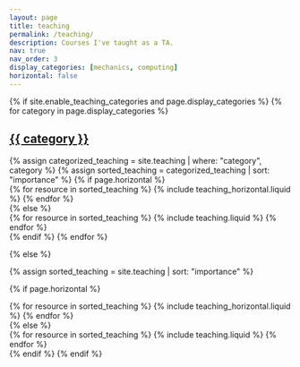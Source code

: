 ```yaml
---
layout: page
title: teaching
permalink: /teaching/
description: Courses I've taught as a TA.
nav: true
nav_order: 3
display_categories: [mechanics, computing]
horizontal: false
---
```


<!-- pages/teaching.md -->
<div class="teaching">
{% if site.enable_teaching_categories and page.display_categories %}
  <!-- Display categorized teaching resources -->
  {% for category in page.display_categories %}
  <a id="{{ category }}" href=".#{{ category }}">
    <h2 class="category">{{ category }}</h2>
  </a>
  {% assign categorized_teaching = site.teaching | where: "category", category %}
  {% assign sorted_teaching = categorized_teaching | sort: "importance" %}
  <!-- Generate cards for each teaching resource -->
  {% if page.horizontal %}
  <div class="container">
    <div class="row row-cols-2">
    {% for resource in sorted_teaching %}
      {% include teaching_horizontal.liquid %}
    {% endfor %}
    </div>
  </div>
  {% else %}
  <div class="grid">
    {% for resource in sorted_teaching %}
      {% include teaching.liquid %}
    {% endfor %}
  </div>
  {% endif %}
  {% endfor %}

{% else %}

<!-- Display teaching resources without categories -->

{% assign sorted_teaching = site.teaching | sort: "importance" %}

  <!-- Generate cards for each teaching resource -->

{% if page.horizontal %}

  <div class="container">
    <div class="row row-cols-2">
    {% for resource in sorted_teaching %}
      {% include teaching_horizontal.liquid %}
    {% endfor %}
    </div>
  </div>
  {% else %}
  <div class="grid">
    {% for resource in sorted_teaching %}
      {% include teaching.liquid %}
    {% endfor %}
  </div>
  {% endif %}
{% endif %}
</div>
